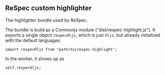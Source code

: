 ## ReSpec custom highlighter



The highlighter bundle used by ReSpec.

The bundle is build as a Commonjs module ("dist/respec-highlight.js").
It exports a single object `respecHljs`, which is just `hljs`, but
already initialized with the default languages.

```JS
import respecHljs from "path/to/respec-highlight";
```

In the worker, it shows up as

```JS
self.respecHljs;
```

